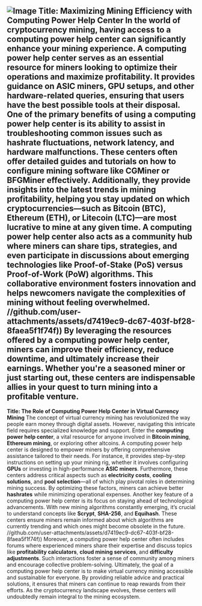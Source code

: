 
![Image](https://github.com/user-attachments/assets/4a25d116-2220-4385-b08e-f287af8fcbc4)
**Title: Maximizing Mining Efficiency with Computing Power Help Center**
In the world of cryptocurrency mining, having access to a **computing power help center** can significantly enhance your mining experience. A computing power help center serves as an essential resource for miners looking to optimize their operations and maximize profitability. It provides guidance on **ASIC miners**, **GPU setups**, and other hardware-related queries, ensuring that users have the best possible tools at their disposal.
One of the primary benefits of using a computing power help center is its ability to assist in troubleshooting common issues such as **hashrate fluctuations**, **network latency**, and **hardware malfunctions**. These centers often offer detailed guides and tutorials on how to configure mining software like **CGMiner** or **BFGMiner** effectively. Additionally, they provide insights into the latest trends in mining profitability, helping you stay updated on which cryptocurrencies—such as **Bitcoin (BTC)**, **Ethereum (ETH)**, or **Litecoin (LTC)**—are most lucrative to mine at any given time.
A computing power help center also acts as a community hub where miners can share tips, strategies, and even participate in discussions about emerging technologies like **Proof-of-Stake (PoS)** versus **Proof-of-Work (PoW)** algorithms. This collaborative environment fosters innovation and helps newcomers navigate the complexities of mining without feeling overwhelmed.
 //github.com/user-attachments/assets/d7419ec9-dc67-403f-bf28-8faea5f1f74f))
By leveraging the resources offered by a computing power help center, miners can improve their efficiency, reduce downtime, and ultimately increase their earnings. Whether you're a seasoned miner or just starting out, these centers are indispensable allies in your quest to turn mining into a profitable venture. 
---
**Title: The Role of Computing Power Help Center in Virtual Currency Mining**
The concept of virtual currency mining has revolutionized the way people earn money through digital assets. However, navigating this intricate field requires specialized knowledge and support. Enter the **computing power help center**, a vital resource for anyone involved in **Bitcoin mining**, **Ethereum mining**, or exploring other altcoins. A computing power help center is designed to empower miners by offering comprehensive assistance tailored to their needs.
For instance, it provides step-by-step instructions on setting up your mining rig, whether it involves configuring **GPUs** or investing in high-performance **ASIC miners**. Furthermore, these centers address critical aspects such as **electricity costs**, **cooling solutions**, and **pool selection**—all of which play pivotal roles in determining mining success. By optimizing these factors, miners can achieve better **hashrates** while minimizing operational expenses.
Another key feature of a computing power help center is its focus on staying ahead of technological advancements. With new mining algorithms constantly emerging, it’s crucial to understand concepts like **Scrypt**, **SHA-256**, and **Equihash**. These centers ensure miners remain informed about which algorithms are currently trending and which ones might become obsolete in the future.
 //github.com/user-attachments/assets/d7419ec9-dc67-403f-bf28-8faea5f1f74f))
Moreover, a computing power help center often includes forums where experienced miners share their expertise and discuss topics like **profitability calculators**, **cloud mining services**, and **difficulty adjustments**. Such interactions foster a sense of community among miners and encourage collective problem-solving.
Ultimately, the goal of a computing power help center is to make virtual currency mining accessible and sustainable for everyone. By providing reliable advice and practical solutions, it ensures that miners can continue to reap rewards from their efforts. As the cryptocurrency landscape evolves, these centers will undoubtedly remain integral to the mining ecosystem.
